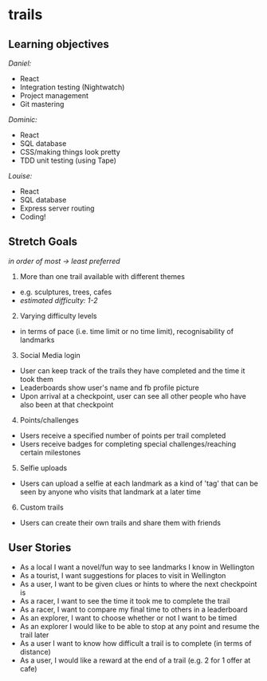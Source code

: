# trails

## Learning objectives

*Daniel:*
* React
* Integration testing (Nightwatch)
* Project management
* Git mastering

*Dominic:*
* React
* SQL database
* CSS/making things look pretty
* TDD unit testing (using Tape)

*Louise:*
* React
* SQL database
* Express server routing
* Coding!

## Stretch Goals

*in order of most -> least preferred*
1. More than one trail available with different themes
* e.g. sculptures, trees, cafes
* *estimated difficulty: 1-2* 
2. Varying difficulty levels
* in terms of pace (i.e. time limit or no time limit), recognisability of landmarks
3. Social Media login
* User can keep track of the trails they have completed and the time it took them
* Leaderboards show user's name and fb profile picture
* Upon arrival at a checkpoint, user can see all other people who have also been at that checkpoint
4. Points/challenges
* Users receive a specified number of points per trail completed
* Users receive badges for completing special challenges/reaching certain milestones
5. Selfie uploads
* Users can upload a selfie at each landmark as a kind of 'tag' that can be seen by anyone who visits that landmark at a later time
6. Custom trails
* Users can create their own trails and share them with friends

## User Stories
* As a local I want a novel/fun way to see landmarks I know in Wellington
* As a tourist, I want suggestions for places to visit in Wellington
* As a user, I want to be given clues or hints to where the next checkpoint is
* As a racer, I want to see the time it took me to complete the trail
* As a racer, I want to compare my final time to others in a leaderboard
* As an explorer, I want to choose whether or not I want to be timed
* As an explorer I would like to be able to stop at any point and resume the trail later
* As a user I want to know how difficult a trail is to complete (in terms of distance)
* As a user, I would like a reward at the end of a trail (e.g. 2 for 1 offer at cafe)